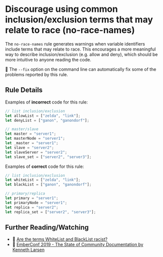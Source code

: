 # Discourage using common inclusion/exclusion terms that may relate to race (no-race-names)

The `no-race-names` rule generates warnings when variable identifiers include terms that may relate to race. This encourages a more meaningful way to describe inclusion/exclusion (e.g. allow and deny), which should be more intuitive to anyone reading the code.

:wrench: The `--fix` option on the command line can automatically fix some of
the problems reported by this rule.

## Rule Details

Examples of **incorrect** code for this rule:

```js
// list inclusion/exclusion
let allowList = ["zelda", "link"];
let denyList = ["ganon", "ganondorf"];

// master/slave
let master = "server1";
let masterNode = "server1";
let _master = "server1";
let slave = "server2";
let slaveServer = "server2";
let slave_set = ["server2", "server3"];
```

Examples of **correct** code for this rule:

```js
// list inclusion/exclusion
let whiteList = ["zelda", "link"];
let blackList = ["ganon", "ganondorf"];

// primary/replica
let primary = "server1";
let primaryNode = "server1";
let replica = "server2";
let replica_set = ["server2", "server3"];
```

## Further Reading/Watching

-   :book: [Are the terms WhiteList and BlackList racist?](http://garysaid.com/are-the-terms-whitelist-and-blacklist-racist/)
-   :movie_camera: [EmberConf 2019 - The State of Community Documentation by Kenneth Larsen](https://www.youtube.com/watch?v=p6chThVPHHY&list=PLE7tQUdRKcyYWLWrHgmWsvzsQBSWCLHYL&index=17&t=900s)
